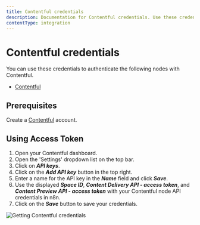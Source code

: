 ```yaml
---
title: Contentful credentials
description: Documentation for Contentful credentials. Use these credentials to authenticate Contentful in n8n, a workflow automation platform.
contentType: integration
---
```


# Contentful credentials

You can use these credentials to authenticate the following nodes with Contentful.

- [Contentful](/integrations/builtin/app-nodes/n8n-nodes-base.contentful/)

## Prerequisites

Create a [Contentful](https://www.contentful.com/) account.

## Using Access Token

1. Open your Contentful dashboard.
2. Open the 'Settings' dropdown list on the top bar.
3. Click on ***API keys***.
4. Click on the ***Add API key*** button in the top right.
5. Enter a name for the API key in the ***Name*** field and click ***Save***.
6. Use the displayed ***Space ID***, ***Content Delivery API - access token***, and ***Content Preview API - access token*** with your Contentful node API credentials in n8n.
7. Click on the ***Save*** button to save your credentials.

![Getting Contentful credentials](/_images/integrations/builtin/credentials/contentful/using-api-key.gif)

